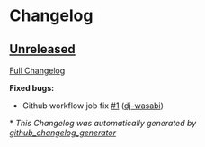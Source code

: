 # Changelog

## [Unreleased](https://github.com/dj-wasabi/versiondb/tree/HEAD)

[Full Changelog](https://github.com/dj-wasabi/versiondb/compare/7ce9c2901c808c83b7328e69ff8172ba59810292...HEAD)

**Fixed bugs:**

- Github workflow job fix [\#1](https://github.com/dj-wasabi/versiondb/pull/1) ([dj-wasabi](https://github.com/dj-wasabi))



\* *This Changelog was automatically generated by [github_changelog_generator](https://github.com/github-changelog-generator/github-changelog-generator)*
